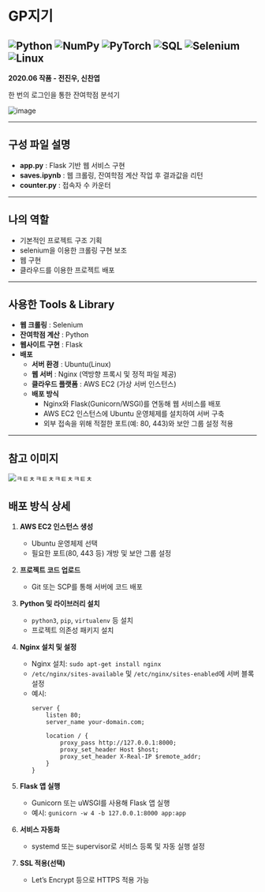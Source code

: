 # GP지기

![Python](https://img.shields.io/badge/Python-3776AB?style=for-the-badge&logo=python&logoColor=white)
![NumPy](https://img.shields.io/badge/numpy-013243?style=for-the-badge&logo=numpy&logoColor=white)
![PyTorch](https://img.shields.io/badge/pytorch-EE4C2C?style=for-the-badge&logo=pytorch&logoColor=white)
![SQL](https://img.shields.io/badge/sql-003B57?style=for-the-badge&logo=sql&logoColor=white)
![Selenium](https://img.shields.io/badge/selenium-150458?style=for-the-badge&logo=selenium&logoColor=white)
![Linux](https://img.shields.io/badge/Linux-FCC624?style=for-the-badge&logo=linux&logoColor=black)
---

**2020.06 작품 - 전진우, 신찬엽**

한 번의 로그인을 통한 잔여학점 분석기

![image](https://user-images.githubusercontent.com/54899906/121851316-ecca5100-cd28-11eb-89a1-9d062eae09d5.png)

---

## 구성 파일 설명

- **app.py** : Flask 기반 웹 서비스 구현
- **saves.ipynb** : 웹 크롤링, 잔여학점 계산 작업 후 결과값을 리턴
- **counter.py** : 접속자 수 카운터

---

## 나의 역할

- 기본적인 프로젝트 구조 기획
- selenium을 이용한 크롤링 구현 보조
- 웹 구현
- 클라우드를 이용한 프로젝트 배포

---

## 사용한 Tools & Library

- **웹 크롤링** : Selenium
- **잔여학점 계산** : Python
- **웹사이트 구현** : Flask
- **배포**  
  - **서버 환경** : Ubuntu(Linux)
  - **웹 서버** : Nginx (역방향 프록시 및 정적 파일 제공)
  - **클라우드 플랫폼** : AWS EC2 (가상 서버 인스턴스)
  - **배포 방식**  
    - Nginx와 Flask(Gunicorn/WSGI)를 연동해 웹 서비스를 배포
    - AWS EC2 인스턴스에 Ubuntu 운영체제를 설치하여 서버 구축
    - 외부 접속을 위해 적절한 포트(예: 80, 443)와 보안 그룹 설정 적용

---

## 참고 이미지

![ㅋㅌㅊㅋㅌㅊㅋㅌㅊㅋㅌㅊ](https://github.com/user-attachments/assets/e8972f53-7bc8-4bf0-af3c-0cded6e08249)

## 배포 방식 상세

1. **AWS EC2 인스턴스 생성**
   - Ubuntu 운영체제 선택
   - 필요한 포트(80, 443 등) 개방 및 보안 그룹 설정

2. **프로젝트 코드 업로드**
   - Git 또는 SCP를 통해 서버에 코드 배포

3. **Python 및 라이브러리 설치**
   - `python3`, `pip`, `virtualenv` 등 설치
   - 프로젝트 의존성 패키지 설치

4. **Nginx 설치 및 설정**
   - Nginx 설치: `sudo apt-get install nginx`
   - `/etc/nginx/sites-available` 및 `/etc/nginx/sites-enabled`에 서버 블록 설정
   - 예시:
     ```
     server {
         listen 80;
         server_name your-domain.com;

         location / {
             proxy_pass http://127.0.0.1:8000;
             proxy_set_header Host $host;
             proxy_set_header X-Real-IP $remote_addr;
         }
     }
     ```

5. **Flask 앱 실행**
   - Gunicorn 또는 uWSGI를 사용해 Flask 앱 실행
   - 예시: `gunicorn -w 4 -b 127.0.0.1:8000 app:app`

6. **서비스 자동화**
   - systemd 또는 supervisor로 서비스 등록 및 자동 실행 설정

7. **SSL 적용(선택)**
   - Let’s Encrypt 등으로 HTTPS 적용 가능
